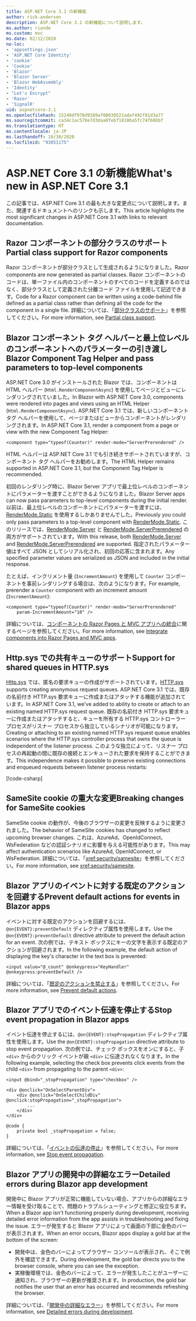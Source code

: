 ```yaml
---
title: ASP.NET Core 3.1 の新機能
author: rick-anderson
description: ASP.NET Core 3.1 の新機能について説明します。
ms.author: riande
ms.custom: mvc
ms.date: 02/12/2020
no-loc:
- 'appsettings.json'
- 'ASP.NET Core Identity'
- 'cookie'
- 'Cookie'
- 'Blazor'
- 'Blazor Server'
- 'Blazor WebAssembly'
- 'Identity'
- "Let's Encrypt"
- 'Razor'
- 'SignalR'
uid: aspnetcore-3.1
ms.openlocfilehash: 15240df978d9389af08030521adaf491f81d3a77
ms.sourcegitcommit: ca34c1ac578e7d3daa0febf1810ba5fc74f60bbf
ms.translationtype: HT
ms.contentlocale: ja-JP
ms.lasthandoff: 10/30/2020
ms.locfileid: "93051175"
---
```

# <a name="whats-new-in-aspnet-core-31"></a><span data-ttu-id="90c3a-103">ASP.NET Core 3.1 の新機能</span><span class="sxs-lookup"><span data-stu-id="90c3a-103">What's new in ASP.NET Core 3.1</span></span>

<span data-ttu-id="90c3a-104">この記事では、ASP.NET Core 3.1 の最も大きな変更点について説明します。また、関連するドキュメントへのリンクも示します。</span><span class="sxs-lookup"><span data-stu-id="90c3a-104">This article highlights the most significant changes in ASP.NET Core 3.1 with links to relevant documentation.</span></span>

## <a name="partial-class-support-for-no-locrazor-components"></a><span data-ttu-id="90c3a-105">Razor コンポーネントの部分クラスのサポート</span><span class="sxs-lookup"><span data-stu-id="90c3a-105">Partial class support for Razor components</span></span>

<span data-ttu-id="90c3a-106">Razor コンポーネントが部分クラスとして生成されるようになりました。</span><span class="sxs-lookup"><span data-stu-id="90c3a-106">Razor components are now generated as partial classes.</span></span> <span data-ttu-id="90c3a-107">Razor コンポーネントのコードは、単一ファイル内のコンポーネントのすべてのコードを定義するのではなく、部分クラスとして定義された分離コード ファイルを使用して記述できます。</span><span class="sxs-lookup"><span data-stu-id="90c3a-107">Code for a Razor component can be written using a code-behind file defined as a partial class rather than defining all the code for the component in a single file.</span></span> <span data-ttu-id="90c3a-108">詳細については、「[部分クラスのサポート](xref:blazor/components/index#partial-class-support)」を参照してください。</span><span class="sxs-lookup"><span data-stu-id="90c3a-108">For more information, see [Partial class support](xref:blazor/components/index#partial-class-support).</span></span>

## <a name="no-locblazor-component-tag-helper-and-pass-parameters-to-top-level-components"></a><span data-ttu-id="90c3a-109">Blazor コンポーネント タグ ヘルパーと最上位レベルのコンポーネントへのパラメーターの引き渡し</span><span class="sxs-lookup"><span data-stu-id="90c3a-109">Blazor Component Tag Helper and pass parameters to top-level components</span></span>

<span data-ttu-id="90c3a-110">ASP.NET Core 3.0 がインストールされた Blazor では、コンポーネントは HTML ヘルパー (`Html.RenderComponentAsync`) を使用してページとビューにレンダリングされていました。</span><span class="sxs-lookup"><span data-stu-id="90c3a-110">In Blazor with ASP.NET Core 3.0, components were rendered into pages and views using an HTML Helper (`Html.RenderComponentAsync`).</span></span> <span data-ttu-id="90c3a-111">ASP.NET Core 3.1 では、新しいコンポーネント タグ ヘルパーを使用して、ページまたはビューからコンポーネントがレンダリングされます。</span><span class="sxs-lookup"><span data-stu-id="90c3a-111">In ASP.NET Core 3.1, render a component from a page or view with the new Component Tag Helper:</span></span>

```cshtml
<component type="typeof(Counter)" render-mode="ServerPrerendered" />
```

<span data-ttu-id="90c3a-112">HTML ヘルパーは ASP.NET Core 3.1 でも引き続きサポートされていますが、コンポーネント タグ ヘルパーをお勧めします。</span><span class="sxs-lookup"><span data-stu-id="90c3a-112">The HTML Helper remains supported in ASP.NET Core 3.1, but the Component Tag Helper is recommended.</span></span>

<span data-ttu-id="90c3a-113">初回のレンダリング時に、Blazor Server アプリで最上位レベルのコンポーネントにパラメーターを渡すことができるようになりました。</span><span class="sxs-lookup"><span data-stu-id="90c3a-113">Blazor Server apps can now pass parameters to top-level components during the initial render.</span></span> <span data-ttu-id="90c3a-114">以前は、最上位レベルのコンポーネントにパラメーターを渡すには、[RenderMode.Static](xref:Microsoft.AspNetCore.Mvc.Rendering.RenderMode.Static) を使用するしかありませんでした。</span><span class="sxs-lookup"><span data-stu-id="90c3a-114">Previously you could only pass parameters to a top-level component with [RenderMode.Static](xref:Microsoft.AspNetCore.Mvc.Rendering.RenderMode.Static).</span></span> <span data-ttu-id="90c3a-115">このリリースでは、[RenderMode.Server](xref:Microsoft.AspNetCore.Mvc.Rendering.RenderMode.Server) と [RenderMode.ServerPrerendered](xref:Microsoft.AspNetCore.Mvc.Rendering.RenderMode.ServerPrerendered) の両方がサポートされています。</span><span class="sxs-lookup"><span data-stu-id="90c3a-115">With this release, both [RenderMode.Server](xref:Microsoft.AspNetCore.Mvc.Rendering.RenderMode.Server) and [RenderMode.ServerPrerendered](xref:Microsoft.AspNetCore.Mvc.Rendering.RenderMode.ServerPrerendered) are supported.</span></span> <span data-ttu-id="90c3a-116">指定されたパラメーター値はすべて JSON としてシリアル化され、初回の応答に含まれます。</span><span class="sxs-lookup"><span data-stu-id="90c3a-116">Any specified parameter values are serialized as JSON and included in the initial response.</span></span>

<span data-ttu-id="90c3a-117">たとえば、インクリメント量 (`IncrementAmount`) を使用して `Counter` コンポーネントを事前レンダリングする場合は、次のようになります。</span><span class="sxs-lookup"><span data-stu-id="90c3a-117">For example, prerender a `Counter` component with an increment amount (`IncrementAmount`):</span></span>

```cshtml
<component type="typeof(Counter)" render-mode="ServerPrerendered" 
    param-IncrementAmount="10" />
```

<span data-ttu-id="90c3a-118">詳細については、[コンポーネントの Razor Pages と MVC アプリへの統合](xref:blazor/components/integrate-components-into-razor-pages-and-mvc-apps)に関するページを参照してください。</span><span class="sxs-lookup"><span data-stu-id="90c3a-118">For more information, see [Integrate components into Razor Pages and MVC apps](xref:blazor/components/integrate-components-into-razor-pages-and-mvc-apps).</span></span>

## <a name="support-for-shared-queues-in-httpsys"></a><span data-ttu-id="90c3a-119">Http.sys での共有キューのサポート</span><span class="sxs-lookup"><span data-stu-id="90c3a-119">Support for shared queues in HTTP.sys</span></span>

<span data-ttu-id="90c3a-120">[Http.sys](xref:fundamentals/servers/httpsys) では、匿名の要求キューの作成がサポートされています。</span><span class="sxs-lookup"><span data-stu-id="90c3a-120">[HTTP.sys](xref:fundamentals/servers/httpsys) supports creating anonymous request queues.</span></span> <span data-ttu-id="90c3a-121">ASP.NET Core 3.1 では、既存の名前付き HTTP.sys 要求キューに作成またはアタッチする機能が追加されています。</span><span class="sxs-lookup"><span data-stu-id="90c3a-121">In ASP.NET Core 3.1, we've added to ability to create or attach to an existing named HTTP.sys request queue.</span></span> <span data-ttu-id="90c3a-122">既存の名前付き HTTP.sys 要求キューに作成またはアタッチすると、キューを所有する HTTP.sys コントローラー プロセスがリスナー プロセスから独立しているシナリオが可能になります。</span><span class="sxs-lookup"><span data-stu-id="90c3a-122">Creating or attaching to an existing named HTTP.sys request queue enables scenarios where the HTTP.sys controller process that owns the queue is independent of the listener process.</span></span> <span data-ttu-id="90c3a-123">このような独立によって、リスナー プロセスの再起動の間に既存の接続とエンキューされた要求を保持することができます。</span><span class="sxs-lookup"><span data-stu-id="90c3a-123">This independence makes it possible to preserve existing connections and enqueued requests between listener process restarts:</span></span>

[!code-csharp[](sample/Program.cs?name=snippet)]

## <a name="breaking-changes-for-samesite-no-loccookies"></a><span data-ttu-id="90c3a-124">SameSite cookie の重大な変更</span><span class="sxs-lookup"><span data-stu-id="90c3a-124">Breaking changes for SameSite cookies</span></span>

<span data-ttu-id="90c3a-125">SameSite cookie の動作が、今後のブラウザーの変更を反映するように変更されました。</span><span class="sxs-lookup"><span data-stu-id="90c3a-125">The behavior of SameSite cookies has changed to reflect upcoming browser changes.</span></span> <span data-ttu-id="90c3a-126">これは、AzureAd、OpenIdConnect、WsFederation などの認証シナリオに影響を与える可能性があります。</span><span class="sxs-lookup"><span data-stu-id="90c3a-126">This may affect authentication scenarios like AzureAd, OpenIdConnect, or WsFederation.</span></span> <span data-ttu-id="90c3a-127">詳細については、「<xref:security/samesite>」を参照してください。</span><span class="sxs-lookup"><span data-stu-id="90c3a-127">For more information, see <xref:security/samesite>.</span></span>

## <a name="prevent-default-actions-for-events-in-no-locblazor-apps"></a><span data-ttu-id="90c3a-128">Blazor アプリのイベントに対する既定のアクションを回避する</span><span class="sxs-lookup"><span data-stu-id="90c3a-128">Prevent default actions for events in Blazor apps</span></span>

<span data-ttu-id="90c3a-129">イベントに対する既定のアクションを回避するには、`@on{EVENT}:preventDefault` ディレクティブ属性を使用します。</span><span class="sxs-lookup"><span data-stu-id="90c3a-129">Use the `@on{EVENT}:preventDefault` directive attribute to prevent the default action for an event.</span></span> <span data-ttu-id="90c3a-130">次の例では、テキスト ボックスにキーの文字を表示する既定のアクションが回避されます。</span><span class="sxs-lookup"><span data-stu-id="90c3a-130">In the following example, the default action of displaying the key's character in the text box is prevented:</span></span>

```razor
<input value="@_count" @onkeypress="KeyHandler" @onkeypress:preventDefault />
```

<span data-ttu-id="90c3a-131">詳細については、「[既定のアクションを禁止する](xref:blazor/components/event-handling#prevent-default-actions)」を参照してください。</span><span class="sxs-lookup"><span data-stu-id="90c3a-131">For more information, see [Prevent default actions](xref:blazor/components/event-handling#prevent-default-actions).</span></span>

## <a name="stop-event-propagation-in-no-locblazor-apps"></a><span data-ttu-id="90c3a-132">Blazor アプリでのイベント伝達を停止する</span><span class="sxs-lookup"><span data-stu-id="90c3a-132">Stop event propagation in Blazor apps</span></span>

<span data-ttu-id="90c3a-133">イベント伝達を停止するには、`@on{EVENT}:stopPropagation` ディレクティブ属性を使用します。</span><span class="sxs-lookup"><span data-stu-id="90c3a-133">Use the `@on{EVENT}:stopPropagation` directive attribute to stop event propagation.</span></span> <span data-ttu-id="90c3a-134">次の例では、チェック ボックスをオンにすると、子 `<div>` からのクリック イベントが親 `<div>` に伝達されなくなります。</span><span class="sxs-lookup"><span data-stu-id="90c3a-134">In the following example, selecting the check box prevents click events from the child `<div>` from propagating to the parent `<div>`:</span></span>

```razor
<input @bind="_stopPropagation" type="checkbox" />

<div @onclick="OnSelectParentDiv">
    <div @onclick="OnSelectChildDiv" @onclick:stopPropagation="_stopPropagation">
        ...
    </div>
</div>

@code {
    private bool _stopPropagation = false;
}
```

<span data-ttu-id="90c3a-135">詳細については、「[イベントの伝達の停止](xref:blazor/components/event-handling#stop-event-propagation)」を参照してください。</span><span class="sxs-lookup"><span data-stu-id="90c3a-135">For more information, see [Stop event propagation](xref:blazor/components/event-handling#stop-event-propagation).</span></span>

## <a name="detailed-errors-during-no-locblazor-app-development"></a><span data-ttu-id="90c3a-136">Blazor アプリの開発中の詳細なエラー</span><span class="sxs-lookup"><span data-stu-id="90c3a-136">Detailed errors during Blazor app development</span></span>

<span data-ttu-id="90c3a-137">開発中に Blazor アプリが正常に機能していない場合、アプリからの詳細なエラー情報を受け取ることで、問題のトラブルシューティングと修正に役立ちます。</span><span class="sxs-lookup"><span data-stu-id="90c3a-137">When a Blazor app isn't functioning properly during development, receiving detailed error information from the app assists in troubleshooting and fixing the issue.</span></span> <span data-ttu-id="90c3a-138">エラーが発生すると Blazor アプリによって画面の下部に金色のバーが表示されます。</span><span class="sxs-lookup"><span data-stu-id="90c3a-138">When an error occurs, Blazor apps display a gold bar at the bottom of the screen:</span></span>

* <span data-ttu-id="90c3a-139">開発中は、金色のバーによってブラウザー コンソールが表示され、そこで例外を確認できます。</span><span class="sxs-lookup"><span data-stu-id="90c3a-139">During development, the gold bar directs you to the browser console, where you can see the exception.</span></span>
* <span data-ttu-id="90c3a-140">実稼働環境では、金色のバーによって、エラーが発生したことがユーザーに通知され、ブラウザーの更新が推奨されます。</span><span class="sxs-lookup"><span data-stu-id="90c3a-140">In production, the gold bar notifies the user that an error has occurred and recommends refreshing the browser.</span></span>

<span data-ttu-id="90c3a-141">詳細については、「[開発中の詳細なエラー](xref:blazor/fundamentals/handle-errors#detailed-errors-during-development)」を参照してください。</span><span class="sxs-lookup"><span data-stu-id="90c3a-141">For more information, see [Detailed errors during development](xref:blazor/fundamentals/handle-errors#detailed-errors-during-development).</span></span>
